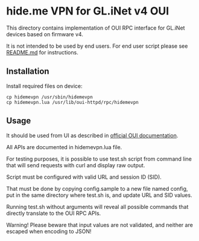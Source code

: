 # hide.me VPN for GL.iNet v4 OUI

This directory contains implementation of OUI RPC interface for GL.iNet devices based on firmware v4.

It is not intended to be used by end users.
For end user script please see [README.md](https://github.com/eventure/hide.client.routers/) for instructions.

## Installation

Install required files on device:

```
cp hidemevpn /usr/sbin/hidemevpn
cp hidemevpn.lua /usr/lib/oui-httpd/rpc/hidemevpn
```

## Usage

It should be used from UI as described in [official OUI documentation](https://zhaojh329.github.io/oui/guide/).

All APIs are documented in hidemevpn.lua file.

For testing purposes, it is possible to use test.sh script from command line that will send requests with curl and display raw output.

Script must be configured with valid URL and session ID (SID).

That must be done by copying config.sample to a new file named config, put in the same directory where test.sh is, and update URL and SID values.

Running test.sh without arguments will reveal all possible commands that directly translate to the OUI RPC APIs.

Warning! Please beware that input values are not validated, and neither are escaped when encoding to JSON!
